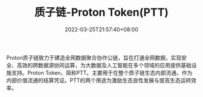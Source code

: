 ﻿---
weight: 
title: "质子链-Proton Token(PTT)"
description: "Proton质子链致力于建造全网数据聚合协作公链，旨在打通全网数据，实现安全、高效的跨数据源协同运算，为大数据及人工智能在多个领域的应用提供基础设施支持"
date: 2022-03-25T21:57:40+08:00
lastmod: 2022-03-25T16:45:40+08:00
draft: false
authors: ["Metabd"]
featuredImage: "zhizilian-proton-tokenptt.webp"
link: ""
tags: ["数字代币","质子链-Proton Token(PTT)"]
categories: ["navigation"]
navigation: ["数字代币"]
lightgallery: true
toc: true
pinned: false
recommend: false
recommend1: false
---
Proton质子链致力于建造全网数据聚合协作公链，旨在打通全网数据，实现安全、高效的跨数据源协同运算，为大数据及人工智能在多个领域的应用提供基础设施支持。Proton Token，简称PTT。主要用于在整个质子链生态内部流通，作为内部价值流通的结算凭证。PTT的两个用途为激励生态良性发展与提高生态运转效率。
